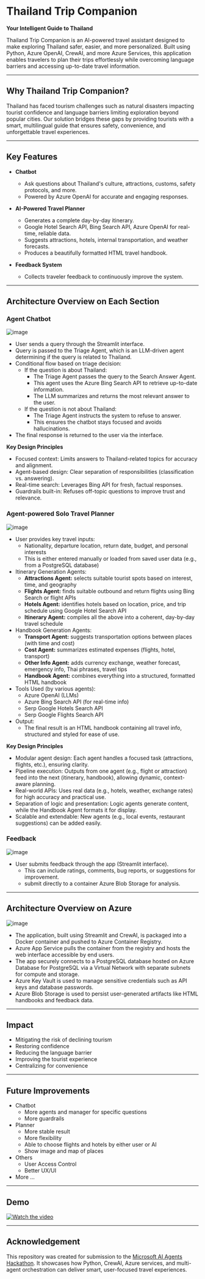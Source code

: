# Thailand Trip Companion

**Your Intelligent Guide to Thailand**

Thailand Trip Companion is an AI-powered travel assistant designed to make exploring Thailand safer, easier, and more personalized. Built using Python, Azure OpenAI, CrewAI, and more Azure Services, this application enables travelers to plan their trips effortlessly while overcoming language barriers and accessing up-to-date travel information.

---

## Why Thailand Trip Companion?

Thailand has faced tourism challenges such as natural disasters impacting tourist confidence and language barriers limiting exploration beyond popular cities. Our solution bridges these gaps by providing tourists with a smart, multilingual guide that ensures safety, convenience, and unforgettable travel experiences.

---

## Key Features

- **Chatbot**
  - Ask questions about Thailand's culture, attractions, customs, safety protocols, and more.
  - Powered by Azure OpenAI for accurate and engaging responses.

- **AI-Powered Travel Planner**
  - Generates a complete day-by-day itinerary.
  - Google Hotel Search API, Bing Search API, Azure OpenAI for real-time, reliable data.
  - Suggests attractions, hotels, internal transportation, and weather forecasts.
  - Produces a beautifully formatted HTML travel handbook.

- **Feedback System**
  - Collects traveler feedback to continuously improve the system.

---

## Architecture Overview on Each Section

### Agent Chatbot
![image](images/TTC_Chatbot.png)

- User sends a query through the Streamlit interface.
- Query is passed to the Triage Agent, which is an LLM-driven agent determining if the query is related to Thailand.
- Conditional flow based on triage decision:
    - If the question is about Thailand:
        - The Triage Agent passes the query to the Search Answer Agent.
        - This agent uses the Azure Bing Search API to retrieve up-to-date information.
        - The LLM summarizes and returns the most relevant answer to the user.
    - If the question is not about Thailand:
        - The Triage Agent instructs the system to refuse to answer.
        - This ensures the chatbot stays focused and avoids hallucinations.
- The final response is returned to the user via the interface.

**Key Design Principles**
- Focused context: Limits answers to Thailand-related topics for accuracy and alignment.
- Agent-based design: Clear separation of responsibilities (classification vs. answering).
- Real-time search: Leverages Bing API for fresh, factual responses.
- Guardrails built-in: Refuses off-topic questions to improve trust and relevance.

### Agent-powered Solo Travel Planner
![image](images/TTC_Planner.png)

- User provides key travel inputs:
    - Nationality, departure location, return date, budget, and personal interests
    - This is either entered manually or loaded from saved user data (e.g., from a PostgreSQL database)
- Itinerary Generation Agents:
    - **Attractions Agent:** selects suitable tourist spots based on interest, time, and geography
    - **Flights Agent:** finds suitable outbound and return flights using Bing Search or flight APIs
    - **Hotels Agent:** identifies hotels based on location, price, and trip schedule using Google Hotel Search API
    - **Itinerary Agent:** compiles all the above into a coherent, day-by-day travel schedule
- Handbook Generation Agents:
    - **Transport Agent:** suggests transportation options between places (with time and cost)
    - **Cost Agent:** summarizes estimated expenses (flights, hotel, transport)
    - **Other Info Agent:** adds currency exchange, weather forecast, emergency info, Thai phrases, travel tips
    - **Handbook Agent:** combines everything into a structured, formatted HTML handbook
- Tools Used (by various agents):
    - Azure OpenAI (LLMs)
    - Azure Bing Search API (for real-time info)
    - Serp Google Hotels Search API
	- Serp Google Flights Search API
- Output:
    - The final result is an HTML handbook containing all travel info, structured and styled for ease of use.

**Key Design Principles**
- Modular agent design: Each agent handles a focused task (attractions, flights, etc.), ensuring clarity.
- Pipeline execution: Outputs from one agent (e.g., flight or attraction) feed into the next (itinerary, handbook), allowing dynamic, context-aware planning.
- Real-world APIs: Uses real data (e.g., hotels, weather, exchange rates) for high accuracy and practical use.
- Separation of logic and presentation: Logic agents generate content, while the Handbook Agent formats it for display.
- Scalable and extendable: New agents (e.g., local events, restaurant suggestions) can be added easily.

### Feedback
![image](images/TTC_Feedback.png)

- User submits feedback through the app (Streamlit interface).
    - This can include ratings, comments, bug reports, or suggestions for improvement.
	- submit directly to a container Azure Blob Storage for analysis.

---

## Architecture Overview on Azure
![image](images/TTC_Azure.png)

- The application, built using Streamlit and CrewAI, is packaged into a Docker container and pushed to Azure Container Registry.
- Azure App Service pulls the container from the registry and hosts the web interface accessible by end users.
- The app securely connects to a PostgreSQL database hosted on Azure Database for PostgreSQL via a Virtual Network with separate subnets for compute and storage.
- Azure Key Vault is used to manage sensitive credentials such as API keys and database passwords.
- Azure Blob Storage is used to persist user-generated artifacts like HTML handbooks and feedback data.

---

## Impact

- Mitigating the risk of declining tourism
- Restoring confidence
- Reducing the language barrier
- Improving the tourist experience
- Centralizing for convenience

---

## Future Improvements

- Chatbot
    - More agents and manager for specific questions
    - More guardrails
- Planner
    - More stable result
    - More flexibility
    - Able to choose flights and hotels by either user or AI
    - Show image and map of places
- Others
    - User Access Control
    - Better UX/UI
- More ...

---

## Demo

[![Watch the video](https://img.youtube.com/vi/FnwEfFdVK20/0.jpg)](https://www.youtube.com/watch?v=FnwEfFdVK20)

---

## Acknowledgement

This repository was created for submission to the [Microsoft AI Agents Hackathon](https://microsoft.github.io/AI_Agents_Hackathon/).
It showcases how Python, CrewAI, Azure services, and multi-agent orchestration can deliver smart, user-focused travel experiences.
